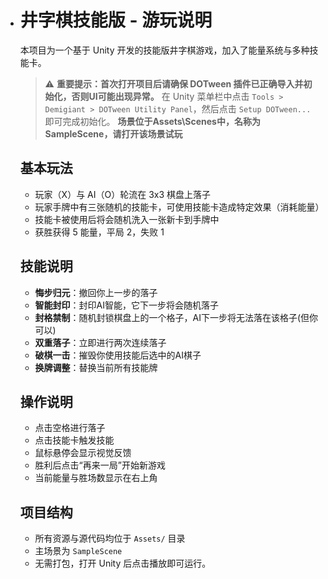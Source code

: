 - # 井字棋技能版 - 游玩说明

  本项目为一个基于 Unity 开发的技能版井字棋游戏，加入了能量系统与多种技能卡。

  > ⚠️ **重要提示：首次打开项目后请确保 DOTween 插件已正确导入并初始化，否则UI可能出现异常。**
  > 在 Unity 菜单栏中点击 `Tools > Demigiant > DOTween Utility Panel`，然后点击 `Setup DOTween...` 即可完成初始化。
 **场景位于Assets\Scenes中，名称为SampleScene，请打开该场景试玩**
  ## 基本玩法
  - 玩家（X）与 AI（O）轮流在 3x3 棋盘上落子
  - 玩家手牌中有三张随机的技能卡，可使用技能卡造成特定效果（消耗能量）
  - 技能卡被使用后将会随机洗入一张新卡到手牌中
  - 获胜获得 5 能量，平局 2，失败 1

  ## 技能说明
  - **悔步归元**：撤回你上一步的落子
  - **智能封印**：封印AI智能，它下一步将会随机落子
  - **封格禁制**：随机封锁棋盘上的一个格子，AI下一步将无法落在该格子(但你可以)
  - **双重落子**：立即进行两次连续落子
  - **破棋一击**：摧毁你使用技能后选中的AI棋子
  - **换牌调整**：替换当前所有技能牌

  ## 操作说明
  - 点击空格进行落子
  - 点击技能卡触发技能
  - 鼠标悬停会显示视觉反馈
  - 胜利后点击“再来一局”开始新游戏
  - 当前能量与胜场数显示在右上角

  ## 项目结构
  - 所有资源与源代码均位于 `Assets/` 目录
  - 主场景为 `SampleScene`
  - 无需打包，打开 Unity 后点击播放即可运行。
